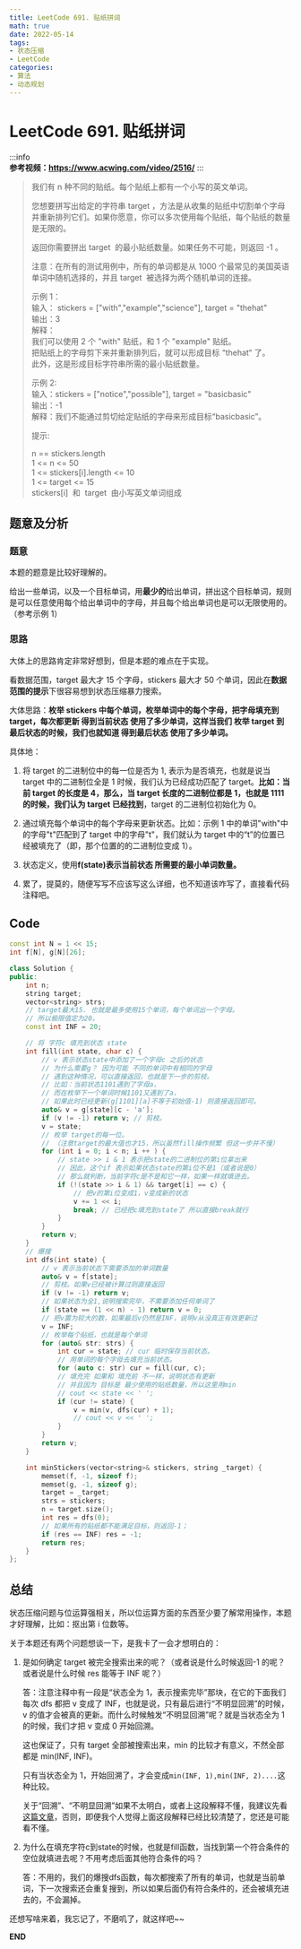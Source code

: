 ```yaml
---
title: LeetCode 691. 贴纸拼词
math: true
date: 2022-05-14 
tags: 
- 状态压缩
- LeetCode
categories:
- 算法
- 动态规划
---
```

# LeetCode 691. 贴纸拼词

:::info  
**参考视频：https://www.acwing.com/video/2516/**
:::

> 我们有 n 种不同的贴纸。每个贴纸上都有一个小写的英文单词。
>
> 您想要拼写出给定的字符串 target ，方法是从收集的贴纸中切割单个字母并重新排列它们。如果你愿意，你可以多次使用每个贴纸，每个贴纸的数量是无限的。
>
> 返回你需要拼出 target  的最小贴纸数量。如果任务不可能，则返回 -1 。
> 
> 注意：在所有的测试用例中，所有的单词都是从 1000 个最常见的美国英语单词中随机选择的，并且 target  被选择为两个随机单词的连接。
>
>示例 1：  
>输入： stickers = ["with","example","science"], target = "thehat"  
>输出：3  
>解释：  
>我们可以使用 2 个 "with" 贴纸，和 1 个 "example" 贴纸。  
>把贴纸上的字母剪下来并重新排列后，就可以形成目标 “thehat“ 了。  
>此外，这是形成目标字符串所需的最小贴纸数量。
>
>示例 2:  
>输入：stickers = ["notice","possible"], target = "basicbasic"  
>输出：-1  
>解释：我们不能通过剪切给定贴纸的字母来形成目标“basicbasic”。
>
>提示:
>
>n == stickers.length  
>1 <= n <= 50  
>1 <= stickers[i].length <= 10  
>1 <= target <= 15  
>stickers[i]  和  target  由小写英文单词组成

## 题意及分析

### 题意

本题的题意是比较好理解的。

给出一些单词，以及一个目标单词，用**最少的**给出单词，拼出这个目标单词，规则是可以任意使用每个给出单词中的字母，并且每个给出单词也是可以无限使用的。（参考示例 1）

### 思路

大体上的思路肯定非常好想到，但是本题的难点在于实现。

看数据范围，target 最大才 15 个字母，stickers 最大才 50 个单词，因此在**数据范围的提示**下很容易想到状态压缩暴力搜索。

大体思路：**枚举 stickers 中每个单词，枚举单词中的每个字母，把字母填充到 target，每次都更新 得到当前状态 使用了多少单词，这样当我们 枚举 target 到最后状态的时候，我们也就知道 得到最后状态 使用了多少单词。**

具体地：

1. 将 target 的二进制位中的每一位是否为 1, 表示为是否填充，也就是说当 target 中的二进制位全是 1 时候，我们认为已经成功匹配了 target。**比如：当前 target 的长度是 4，那么，当 target 长度的二进制位都是 1，也就是 1111 的时候，我们认为 target 已经找到**，target 的二进制位初始化为 0。

2. 通过填充每个单词中的每个字母来更新状态。比如：示例 1 中的单词"with"中的字母"t"匹配到了 target 中的字母"t"，我们就认为 target 中的“t”的位置已经被填充了（即，那个位置的的二进制位变成 1）。

3. 状态定义，使用**f(state)表示当前状态 所需要的最小单词数量。**

4. 累了，提莫的，随便写写不应该写这么详细，也不知道该咋写了，直接看代码注释吧。

## Code

```cpp
const int N = 1 << 15;
int f[N], g[N][26];

class Solution {
public:
    int n;
    string target;
    vector<string> strs;
    // target最大15. 也就是最多使用15个单词，每个单词出一个字母。
    // 所以极限值定为20。
    const int INF = 20;

    // 将 字符c 填充到状态 state
    int fill(int state, char c) {
        // v 表示状态state中添加了一个字母c 之后的状态
        // 为什么需要g？ 因为可能 不同的单词中有相同的字母
        // 遇到这种情况，可以直接返回，也就是下一步的剪枝。
        // 比如：当前状态1101遇到了字母a，
        // 而在枚举下一个单词时候1101又遇到了a，
        // 如果此时已经更新(g[1101][a]不等于初始值-1) 则直接返回即可。
        auto& v = g[state][c - 'a'];
        if (v != -1) return v; // 剪枝。
        v = state;
        // 枚举 target的每一位。
        // （注意target的最大值也才15，所以虽然fill操作频繁 但这一步并不慢）
        for (int i = 0; i < n; i ++ ) {
            // state >> i & 1 表示把state的二进制位的第i位拿出来
            // 因此，这个if 表示如果状态state的第i位不是1（或者说是0）
            // 那么就判断，当前字符c是不是和它一样，如果一样就填进去。
            if (!(state >> i & 1) && target[i] == c) {
                // 把v的第i位变成1，v变成新的状态
                v += 1 << i;
                break; // 已经把c填充到state了 所以直接break就行
            }
        }
        return v;
    }
    // 爆搜
    int dfs(int state) {
        // v 表示当前状态下需要添加的单词数量
        auto& v = f[state];
        // 剪枝。如果v已经被计算过则直接返回
        if (v != -1) return v;
        // 如果状态为全1,说明搜索完毕，不需要添加任何单词了
        if (state == (1 << n) - 1) return v = 0;
        // 把v置为较大的数，如果最后v仍然是INF，说明v从没真正有效更新过
        v = INF;
        // 枚举每个贴纸，也就是每个单词
        for (auto& str: strs) {
            int cur = state; // cur 临时保存当前状态。
            // 用单词的每个字母去填充当前状态。
            for (auto c: str) cur = fill(cur, c);
            // 填充完 如果和 填充前 不一样，说明状态有更新
            // 并且因为 目标是 最少使用的贴纸数量，所以这里用min
            // cout << state << ' ';
            if (cur != state) {
                v = min(v, dfs(cur) + 1);
                // cout << v << ' ';
            }
        }
        return v;
    }

    int minStickers(vector<string>& stickers, string _target) {
        memset(f, -1, sizeof f);
        memset(g, -1, sizeof g);
        target = _target;
        strs = stickers;
        n = target.size();
        int res = dfs(0);
        // 如果所有的贴纸都不能满足目标，则返回-1；
        if (res == INF) res = -1;
        return res;
    }
};
```

## 总结

状态压缩问题与位运算强相关，所以位运算方面的东西至少要了解常用操作，本题才好理解，比如：抠出第 i 位数等。

关于本题还有两个问题想谈一下，是我卡了一会才想明白的：

1. 是如何确定 target 被完全搜索出来的呢？（或者说是什么时候返回-1 的呢？或者说是什么时候 res 能等于 INF 呢？）

   答：注意注释中有一段是“状态全为 1，表示搜索完毕”那块，在它的下面我们每次 dfs 都把 v 变成了 INF，也就是说，只有最后进行“不明显回溯”的时候，v 的值才会被真的更新。而什么时候触发“不明显回溯”呢？就是当状态全为 1 的时候，我们才把 v 变成 0 开始回溯。

   这也保证了，只有 target 全部被搜索出来，min 的比较才有意义，不然全部都是 min(INF, INF)。

   只有当状态全为 1，开始回溯了，才会变成`min(INF, 1),min(INF, 2)....`这种比较。

   关于“回溯”、“不明显回溯”如果不太明白，或者上这段解释不懂，我建议先看[这篇文章](https://mp.weixin.qq.com/s/agL4aE7-GtGaB8YFz_X8TA)，否则，即便我个人觉得上面这段解释已经比较清楚了，您还是可能看不懂。

2. 为什么在填充字符c到state的时候，也就是fill函数，当找到第一个符合条件的空位就填进去呢？不用考虑后面其他符合条件的吗？

    答：不用的，我们的爆搜dfs函数，每次都搜索了所有的单词，也就是当前单词，下一次搜索还会重复搜到，所以如果后面仍有符合条件的，还会被填充进去的，不会漏掉。

还想写啥来着，我忘记了，不磨叽了，就这样吧~~

**END**

